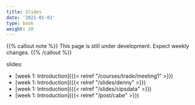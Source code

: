 ```yaml
---
title: Slides
date: '2021-01-01'
type: book
weight: 20
---
```


{{% callout note %}} This page is still under development. Expect weekly changes. {{% /callout %}}

slides:

- [week 1: Introduction]({{< relref "/courses/trade/meeting1" >}})
- [week 1: Introduction]({{< relref "/slides/denny" >}})
- [week 1: Introduction]({{< relref "/slides/cipsdata" >}})
- [week 1: Introduction]({{< relref "/post/cabe" >}})

